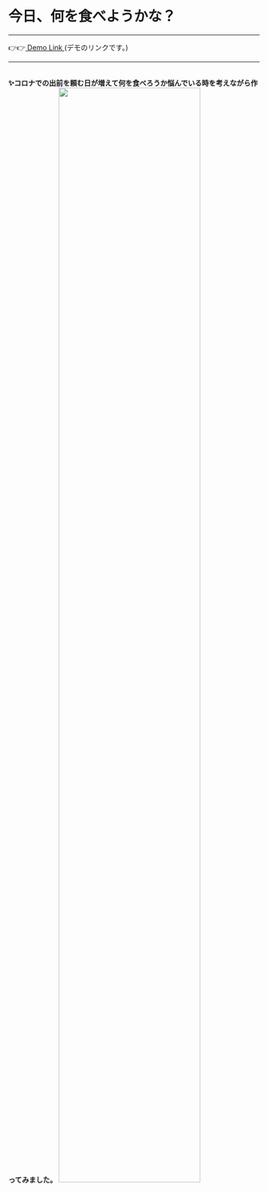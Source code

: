 <h1>今日、何を食べようかな？</h1><hr>
👉👉<a href="https://whateating.netlify.app/"> Demo Link </a>(デモのリンクです。) <hr><br>
<b>✨コロナでの出前を頼む日が増えて何を食べろうか悩んでいる時を考えながら作ってみました。</b>

<img width="75%" src="https://user-images.githubusercontent.com/84564138/138417687-9db1d5e1-98be-4579-b04b-8421660aa874.png">

